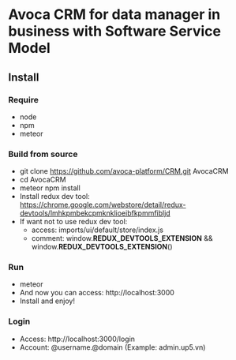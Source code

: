 # Avoca CRM for data manager in business with Software Service Model

## Install

### Require
* node
* npm
* meteor

### Build from source
* git clone https://github.com/avoca-platform/CRM.git AvocaCRM
* cd AvocaCRM
* meteor npm install
* Install redux dev tool: https://chrome.google.com/webstore/detail/redux-devtools/lmhkpmbekcpmknklioeibfkpmmfibljd
* If want not to use redux dev tool:
    * access: imports/ui/default/store/index.js
    * comment: window.__REDUX_DEVTOOLS_EXTENSION__ && window.__REDUX_DEVTOOLS_EXTENSION__()

### Run
* meteor
* And now you can access: http://localhost:3000
* Install and enjoy!

### Login
* Access: http://localhost:3000/login
* Account: @username.@domain (Example: admin.up5.vn)
